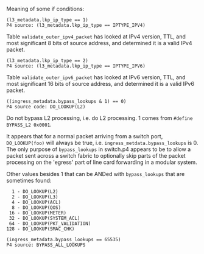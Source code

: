 Meaning of some if conditions:

    (l3_metadata.lkp_ip_type == 1)
    P4 source: (l3_metadata.lkp_ip_type == IPTYPE_IPV4)

Table `validate_outer_ipv4_packet` has looked at IPv4 version, TTL,
and most significant 8 bits of source address, and determined it is a
valid IPv4 packet.


    (l3_metadata.lkp_ip_type == 2)
    P4 source: (l3_metadata.lkp_ip_type == IPTYPE_IPV6)

Table `validate_outer_ipv6_packet` has looked at IPv6 version, TTL,
and most significant 16 bits of source address, and determined it is a
valid IPv6 packet.



    ((ingress_metadata.bypass_lookups & 1) == 0)
    P4 source code: DO_LOOKUP(L2)

Do not bypass L2 processing, i.e. do L2 processing.  1 comes from
`#define BYPASS_L2 0x0001`.

It appears that for a normal packet arriving from a switch port,
`DO_LOOKUP(foo)` will always be true,
i.e. `ingress_metdata.bypass_lookups` is 0.  The only purpose of
`bypass_lookups` in switch.p4 appears to be to allow a packet sent
across a switch fabric to optionally skip parts of the packet
processing on the 'egress' part of line card forwarding in a modular
system.

Other values besides 1 that can be ANDed with `bypass_lookups` that
are sometimes found:

      1 - DO_LOOKUP(L2)
      2 - DO_LOOKUP(L3)
      4 - DO_LOOKUP(ACL)
      8 - DO_LOOKUP(QOS)
     16 - DO_LOOKUP(METER)
     32 - DO_LOOKUP(SYSTEM_ACL)
     64 - DO_LOOKUP(PKT_VALIDATION)
    128 - DO_LOOKUP(SMAC_CHK)

    (ingress_metadata.bypass_lookups == 65535)
    P4 source: BYPASS_ALL_LOOKUPS
